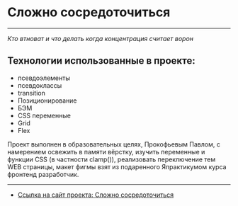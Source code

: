 # Сложно сосредоточиться
***
_Кто втноват и что делать когда концентрация считает ворон_

## __Технологии использованные в проекте:__

* псевдоэлементы
* псевдоклассы
* transition
* Позиционирование
* БЭМ
* CSS переменные
* Grid
* Flex


Проект выполнен в образовательных целях, Прокофьевым Павлом,
c намерением освежить в памяти вёрстку, изучить переменные и функции CSS (в частности clamp()), реализовать переключение тем WEB страницы, макет фигмы взят из подаренного Япрактикумом курса фронтенд разработчик.

***

* [Ссылка на сайт проекта: Сложно сосредоточиться](https://slozhno-sosredotochitsya-inky.vercel.app/) 
